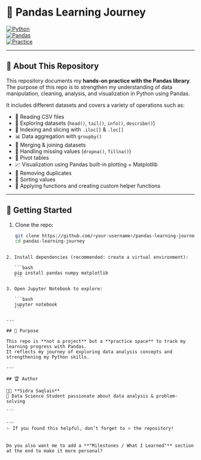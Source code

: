 # 📘 Pandas Learning Journey  

[![Python](https://img.shields.io/badge/Python-3.x-blue.svg)](https://www.python.org/)  
[![Pandas](https://img.shields.io/badge/Library-Pandas-green.svg)](https://pandas.pydata.org/)  
[![Practice](https://img.shields.io/badge/Status-Practice%20Repo-orange.svg)](https://github.com/)  

---

## 📖 About This Repository  
This repository documents my **hands-on practice with the Pandas library**.  
The purpose of this repo is to strengthen my understanding of data manipulation, cleaning, analysis, and visualization in Python using Pandas.  

It includes different datasets and covers a variety of operations such as:  

- 📂 Reading CSV files  
- 🔎 Exploring datasets (`head()`, `tail()`, `info()`, `describe()`)  
- 🎯 Indexing and slicing with `.iloc[]` & `.loc[]`  
- 📊 Data aggregation with `groupby()`  
- 🔗 Merging & joining datasets  
- 🔄 Handling missing values (`dropna()`, `fillna()`)  
- 📑 Pivot tables  
- 📈 Visualization using Pandas built-in plotting + Matplotlib  
- 🧹 Removing duplicates  
- 📐 Sorting values  
- 📝 Applying functions and creating custom helper functions  

---

## 🚀 Getting Started  

1. Clone the repo:  
   ```bash
   git clone https://github.com/<your-username>/pandas-learning-journey.git
   cd pandas-learning-journey
````

2. Install dependencies (recommended: create a virtual environment):

   ```bash
   pip install pandas numpy matplotlib
   ```

3. Open Jupyter Notebook to explore:

   ```bash
   jupyter notebook
   ```

---

## 🎯 Purpose

This repo is **not a project** but a **practice space** to track my learning progress with Pandas.
It reflects my journey of exploring data analysis concepts and strengthening my Python skills.

---

## 🏆 Author

👩‍💻 **Sidra Saqlain**
📌 Data Science Student passionate about data analysis & problem-solving

```

---
✨ If you found this helpful, don’t forget to ⭐ the repository!


Do you also want me to add a **"Milestones / What I Learned"** section at the end to make it more personal?
